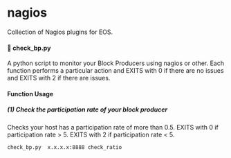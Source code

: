 # nagios

Collection of Nagios plugins for EOS.


####  📌 check_bp.py


A python script to monitor your Block Producers using nagios or other.
Each function performs a particular action and EXITS with 0 if there are no issues and EXITS with 2 if there are issues. 


#### Function Usage
#####  (1) Check the participation rate of your block producer 

Checks your host has a participation rate of more than 0.5.
EXITS with 0 if participation rate > 5.
EXITS with 2 if participation rate < 5.

`check_bp.py  x.x.x.x:8888 check_ratio`




